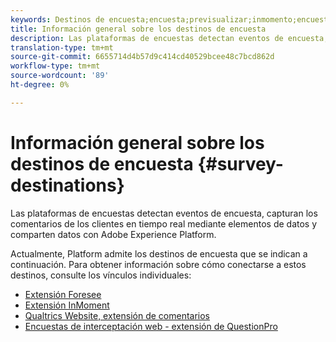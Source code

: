 ```yaml
---
keywords: Destinos de encuesta;encuesta;previsualizar;inmomento;encuestas de intercepción web;calitrics
title: Información general sobre los destinos de encuesta
description: Las plataformas de encuestas detectan eventos de encuesta, capturan los comentarios de los clientes en tiempo real mediante elementos de datos y comparten datos con Adobe Experience Platform.
translation-type: tm+mt
source-git-commit: 6655714d4b57d9c414cd40529bcee48c7bcd862d
workflow-type: tm+mt
source-wordcount: '89'
ht-degree: 0%

---
```



# Información general sobre los destinos de encuesta {#survey-destinations}

Las plataformas de encuestas detectan eventos de encuesta, capturan los comentarios de los clientes en tiempo real mediante elementos de datos y comparten datos con Adobe Experience Platform.

Actualmente, Platform admite los destinos de encuesta que se indican a continuación. Para obtener información sobre cómo conectarse a estos destinos, consulte los vínculos individuales:

- [Extensión Foresee](./foresee.md)
- [Extensión InMoment](./inmoment.md)
- [Qualtrics Website, extensión de comentarios](./qualtrics.md)
- [Encuestas de interceptación web - extensión de QuestionPro](./web-intercept-surveys.md)
